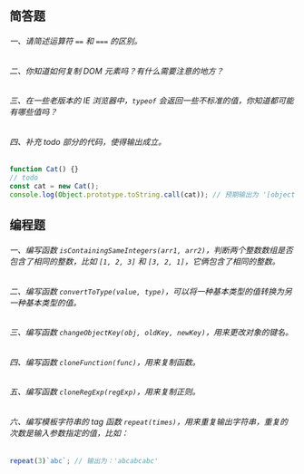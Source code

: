 ## 简答题

###### 一、请简述运算符 `==` 和 `===` 的区别。

###### 二、你知道如何复制 DOM 元素吗？有什么需要注意的地方？

###### 三、在一些老版本的 IE 浏览器中，`typeof` 会返回一些不标准的值，你知道都可能有哪些值吗？

###### 四、补充 todo 部分的代码，使得输出成立。

```js
function Cat() {}
// todo
const cat = new Cat();
console.log(Object.prototype.toString.call(cat)); // 预期输出为 '[object Cat]'
```

## 编程题

###### 一、编写函数 `isContainingSameIntegers(arr1, arr2)`，判断两个整数数组是否包含了相同的整数，比如 `[1, 2, 3]` 和 `[3, 2, 1]`，它俩包含了相同的整数。

###### 二、编写函数 `convertToType(value, type)`，可以将一种基本类型的值转换为另一种基本类型的值。

###### 三、编写函数 `changeObjectKey(obj, oldKey, newKey)`，用来更改对象的键名。

###### 四、编写函数 `cloneFunction(func)`，用来复制函数。

###### 五、编写函数 `cloneRegExp(regExp)`，用来复制正则。

###### 六、编写模板字符串的 tag 函数 `repeat(times)`，用来重复输出字符串，重复的次数是输入参数指定的值，比如：

```js
repeat(3)`abc`; // 输出为：'abcabcabc'
```
